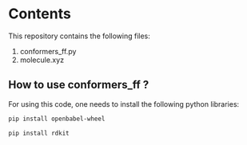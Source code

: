 Contents
============

This repository contains the following files:

1. conformers_ff.py 
2. molecule.xyz

## How to use conformers_ff ?

For using this code, one needs to install the following python libraries:

``` bash
pip install openbabel-wheel
```
``` bash
pip install rdkit
```
